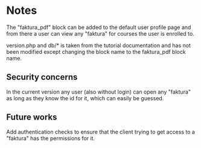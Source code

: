 # Notes
The "faktura_pdf" block can be added to the default user profile page and from there a user can view any "faktura" for courses the user is enrolled to.

version.php and db/* is taken from the tutorial documentation and has not been modified except changing the block name to the faktura_pdf block name.

## Security concerns
In the current version any user (also without login) can open any "faktura" as long as they know the id for it, which can easily be guessed.

## Future works
Add authentication checks to ensure that the client trying to get access to a "faktura" has the permissions for it.